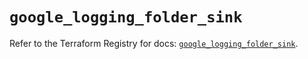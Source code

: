 # `google_logging_folder_sink`

Refer to the Terraform Registry for docs: [`google_logging_folder_sink`](https://registry.terraform.io/providers/hashicorp/google/6.34.1/docs/resources/logging_folder_sink).
